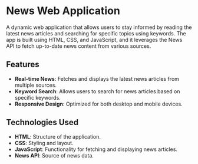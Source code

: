 # News Web Application

A dynamic web application that allows users to stay informed by reading the latest news articles and searching for specific topics using keywords. The app is built using HTML, CSS, and JavaScript, and it leverages the News API to fetch up-to-date news content from various sources.

## Features

- **Real-time News**: Fetches and displays the latest news articles from multiple sources.
- **Keyword Search**: Allows users to search for news articles based on specific keywords.
- **Responsive Design**: Optimized for both desktop and mobile devices.

## Technologies Used

- **HTML**: Structure of the application.
- **CSS**: Styling and layout.
- **JavaScript**: Functionality for fetching and displaying news articles.
- **News API**: Source of news data.